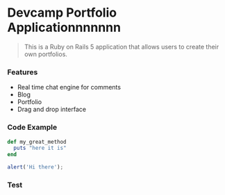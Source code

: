 # Devcamp Portfolio Applicationnnnnnn

> This is a Ruby on Rails 5 application that allows users to create their own portfolios.

### Features

- Real time chat engine for comments
- Blog
- Portfolio
- Drag and drop interface

### Code Example

```ruby
def my_great_method
  puts "here it is"
end
```

```javascript
alert('Hi there');
```

### Test